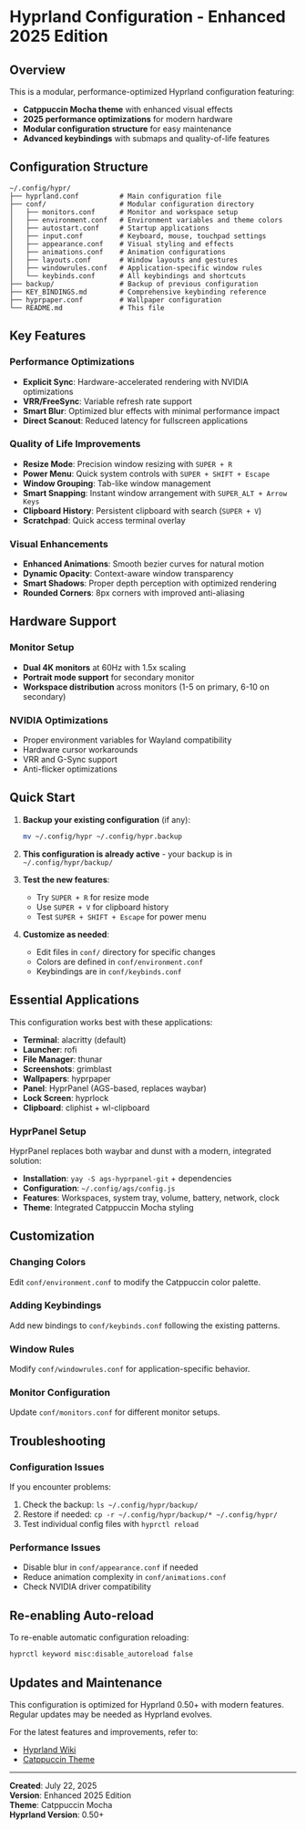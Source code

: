 # Hyprland Configuration - Enhanced 2025 Edition

## Overview
This is a modular, performance-optimized Hyprland configuration featuring:
- **Catppuccin Mocha theme** with enhanced visual effects
- **2025 performance optimizations** for modern hardware
- **Modular configuration structure** for easy maintenance
- **Advanced keybindings** with submaps and quality-of-life features

## Configuration Structure

```
~/.config/hypr/
├── hyprland.conf          # Main configuration file
├── conf/                  # Modular configuration directory
│   ├── monitors.conf      # Monitor and workspace setup
│   ├── environment.conf   # Environment variables and theme colors
│   ├── autostart.conf     # Startup applications
│   ├── input.conf         # Keyboard, mouse, touchpad settings
│   ├── appearance.conf    # Visual styling and effects
│   ├── animations.conf    # Animation configurations
│   ├── layouts.conf       # Window layouts and gestures
│   ├── windowrules.conf   # Application-specific window rules
│   └── keybinds.conf      # All keybindings and shortcuts
├── backup/                # Backup of previous configuration
├── KEY_BINDINGS.md        # Comprehensive keybinding reference
├── hyprpaper.conf         # Wallpaper configuration
└── README.md              # This file
```

## Key Features

### Performance Optimizations
- **Explicit Sync**: Hardware-accelerated rendering with NVIDIA optimizations
- **VRR/FreeSync**: Variable refresh rate support
- **Smart Blur**: Optimized blur effects with minimal performance impact
- **Direct Scanout**: Reduced latency for fullscreen applications

### Quality of Life Improvements
- **Resize Mode**: Precision window resizing with `SUPER + R`
- **Power Menu**: Quick system controls with `SUPER + SHIFT + Escape`
- **Window Grouping**: Tab-like window management
- **Smart Snapping**: Instant window arrangement with `SUPER_ALT + Arrow Keys`
- **Clipboard History**: Persistent clipboard with search (`SUPER + V`)
- **Scratchpad**: Quick access terminal overlay

### Visual Enhancements
- **Enhanced Animations**: Smooth bezier curves for natural motion
- **Dynamic Opacity**: Context-aware window transparency
- **Smart Shadows**: Proper depth perception with optimized rendering
- **Rounded Corners**: 8px corners with improved anti-aliasing

## Hardware Support

### Monitor Setup
- **Dual 4K monitors** at 60Hz with 1.5x scaling
- **Portrait mode support** for secondary monitor
- **Workspace distribution** across monitors (1-5 on primary, 6-10 on secondary)

### NVIDIA Optimizations
- Proper environment variables for Wayland compatibility
- Hardware cursor workarounds
- VRR and G-Sync support
- Anti-flicker optimizations

## Quick Start

1. **Backup your existing configuration** (if any):
   ```bash
   mv ~/.config/hypr ~/.config/hypr.backup
   ```

2. **This configuration is already active** - your backup is in `~/.config/hypr/backup/`

3. **Test the new features**:
   - Try `SUPER + R` for resize mode
   - Use `SUPER + V` for clipboard history
   - Test `SUPER + SHIFT + Escape` for power menu

4. **Customize as needed**:
   - Edit files in `conf/` directory for specific changes
   - Colors are defined in `conf/environment.conf`
   - Keybindings are in `conf/keybinds.conf`

## Essential Applications

This configuration works best with these applications:
- **Terminal**: alacritty (default)
- **Launcher**: rofi
- **File Manager**: thunar
- **Screenshots**: grimblast
- **Wallpapers**: hyprpaper
- **Panel**: HyprPanel (AGS-based, replaces waybar)
- **Lock Screen**: hyprlock
- **Clipboard**: cliphist + wl-clipboard

### HyprPanel Setup
HyprPanel replaces both waybar and dunst with a modern, integrated solution:
- **Installation**: `yay -S ags-hyprpanel-git` + dependencies
- **Configuration**: `~/.config/ags/config.js`
- **Features**: Workspaces, system tray, volume, battery, network, clock
- **Theme**: Integrated Catppuccin Mocha styling

## Customization

### Changing Colors
Edit `conf/environment.conf` to modify the Catppuccin color palette.

### Adding Keybindings
Add new bindings to `conf/keybinds.conf` following the existing patterns.

### Window Rules
Modify `conf/windowrules.conf` for application-specific behavior.

### Monitor Configuration
Update `conf/monitors.conf` for different monitor setups.

## Troubleshooting

### Configuration Issues
If you encounter problems:
1. Check the backup: `ls ~/.config/hypr/backup/`
2. Restore if needed: `cp -r ~/.config/hypr/backup/* ~/.config/hypr/`
3. Test individual config files with `hyprctl reload`

### Performance Issues
- Disable blur in `conf/appearance.conf` if needed
- Reduce animation complexity in `conf/animations.conf`
- Check NVIDIA driver compatibility

## Re-enabling Auto-reload

To re-enable automatic configuration reloading:
```bash
hyprctl keyword misc:disable_autoreload false
```

## Updates and Maintenance

This configuration is optimized for Hyprland 0.50+ with modern features. Regular updates may be needed as Hyprland evolves.

For the latest features and improvements, refer to:
- [Hyprland Wiki](https://wiki.hyprland.org/)
- [Catppuccin Theme](https://github.com/catppuccin/catppuccin)

---

**Created**: July 22, 2025  
**Version**: Enhanced 2025 Edition  
**Theme**: Catppuccin Mocha  
**Hyprland Version**: 0.50+